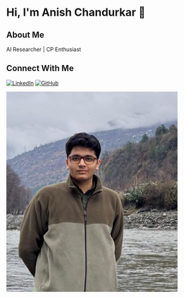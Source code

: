 # Hi, I'm Anish Chandurkar 👋

## About Me
AI Researcher | CP Enthusiast 

## Connect With Me
[![LinkedIn](https://img.shields.io/badge/LinkedIn-0077B5?style=for-the-badge&logo=linkedin&logoColor=white)](https://www.linkedin.com/in/anishchandurkar/)
[![GitHub](https://img.shields.io/badge/GitHub-100000?style=for-the-badge&logo=github&logoColor=white)](https://github.com/AnishChandurkar/)

<img src="../images/introduction/anish.png" alt="Anish Chandurkar">

